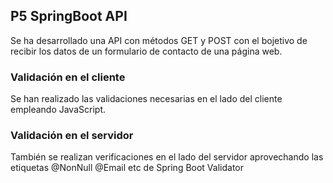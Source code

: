 ## P5 SpringBoot API
Se ha desarrollado una API con métodos GET y POST con el bojetivo de recibir los datos de un formulario de contacto de una página web.

### Validación en el cliente
Se han realizado las validaciones necesarias en el lado del cliente empleando JavaScript.
### Validación en el servidor
También se realizan verificaciones en el lado del servidor aprovechando las etiquetas @NonNull @Email etc de Spring Boot Validator